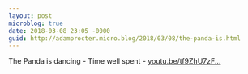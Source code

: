 ```yaml
---
layout: post
microblog: true
date: 2018-03-08 23:05 -0000
guid: http://adamprocter.micro.blog/2018/03/08/the-panda-is.html
---
```

The Panda is dancing - Time well spent - [youtu.be/tf9ZhU7zF...](https://youtu.be/tf9ZhU7zF8s)
